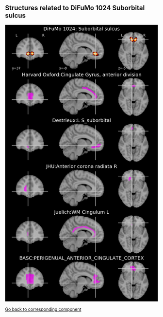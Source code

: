 


## Structures related to DiFuMo 1024 Suborbital sulcus

![973](973.jpg "Structures related to DiFuMo 1024 Suborbital sulcus")

[Go back to corresponding component](https://parietal-inria.github.io/DiFuMo/1024/html/973.html)